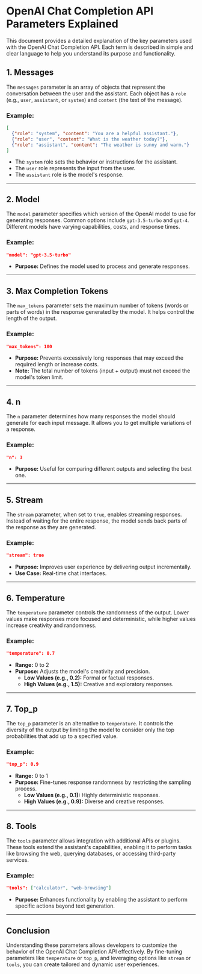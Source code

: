 # OpenAI Chat Completion API Parameters Explained

This document provides a detailed explanation of the key parameters used with the OpenAI Chat Completion API. Each term is described in simple and clear language to help you understand its purpose and functionality.

## 1. Messages
The `messages` parameter is an array of objects that represent the conversation between the user and the assistant. Each object has a `role` (e.g., `user`, `assistant`, or `system`) and `content` (the text of the message).

### Example:
```json
[
  {"role": "system", "content": "You are a helpful assistant."},
  {"role": "user", "content": "What is the weather today?"},
  {"role": "assistant", "content": "The weather is sunny and warm."}
]
```
- The `system` role sets the behavior or instructions for the assistant.
- The `user` role represents the input from the user.
- The `assistant` role is the model's response.

---

## 2. Model
The `model` parameter specifies which version of the OpenAI model to use for generating responses. Common options include `gpt-3.5-turbo` and `gpt-4`. Different models have varying capabilities, costs, and response times.

### Example:
```json
"model": "gpt-3.5-turbo"
```
- **Purpose:** Defines the model used to process and generate responses.

---

## 3. Max Completion Tokens
The `max_tokens` parameter sets the maximum number of tokens (words or parts of words) in the response generated by the model. It helps control the length of the output.

### Example:
```json
"max_tokens": 100
```
- **Purpose:** Prevents excessively long responses that may exceed the required length or increase costs.
- **Note:** The total number of tokens (input + output) must not exceed the model's token limit.

---

## 4. n
The `n` parameter determines how many responses the model should generate for each input message. It allows you to get multiple variations of a response.

### Example:
```json
"n": 3
```
- **Purpose:** Useful for comparing different outputs and selecting the best one.

---

## 5. Stream
The `stream` parameter, when set to `true`, enables streaming responses. Instead of waiting for the entire response, the model sends back parts of the response as they are generated.

### Example:
```json
"stream": true
```
- **Purpose:** Improves user experience by delivering output incrementally.
- **Use Case:** Real-time chat interfaces.

---

## 6. Temperature
The `temperature` parameter controls the randomness of the output. Lower values make responses more focused and deterministic, while higher values increase creativity and randomness.

### Example:
```json
"temperature": 0.7
```
- **Range:** 0 to 2
- **Purpose:** Adjusts the model's creativity and precision.
  - **Low Values (e.g., 0.2):** Formal or factual responses.
  - **High Values (e.g., 1.5):** Creative and exploratory responses.

---

## 7. Top_p
The `top_p` parameter is an alternative to `temperature`. It controls the diversity of the output by limiting the model to consider only the top probabilities that add up to a specified value.

### Example:
```json
"top_p": 0.9
```
- **Range:** 0 to 1
- **Purpose:** Fine-tunes response randomness by restricting the sampling process.
  - **Low Values (e.g., 0.1):** Highly deterministic responses.
  - **High Values (e.g., 0.9):** Diverse and creative responses.

---

## 8. Tools
The `tools` parameter allows integration with additional APIs or plugins. These tools extend the assistant's capabilities, enabling it to perform tasks like browsing the web, querying databases, or accessing third-party services.

### Example:
```json
"tools": ["calculator", "web-browsing"]
```
- **Purpose:** Enhances functionality by enabling the assistant to perform specific actions beyond text generation.

---

## Conclusion
Understanding these parameters allows developers to customize the behavior of the OpenAI Chat Completion API effectively. By fine-tuning parameters like `temperature` or `top_p`, and leveraging options like `stream` or `tools`, you can create tailored and dynamic user experiences.
